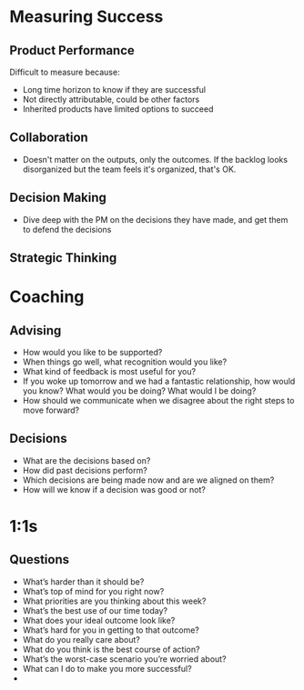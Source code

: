 # Measuring Success

## Product Performance
Difficult to measure because:
- Long time horizon to know if they are successful
- Not directly attributable, could be other factors
- Inherited products have limited options to succeed  

## Collaboration
- Doesn't matter on the outputs, only the outcomes. If the backlog looks disorganized but the team feels it's organized, that's OK.

## Decision Making
- Dive deep with the PM on the decisions they have made, and get them to defend the decisions

## Strategic Thinking


# Coaching

## Advising
-   How would you like to be supported? 
-   When things go well, what recognition would you like?
-   What kind of feedback is most useful for you?
-   If you woke up tomorrow and we had a fantastic relationship, how would you know? What would you be doing? What would I be doing?
-   How should we communicate when we disagree about the right steps to move forward?

## Decisions
-   What are the decisions based on? 
-   How did past decisions perform?
-   Which decisions are being made now and are we aligned on them?
-   How will we know if a decision was good or not?

# 1:1s
## Questions
- What’s harder than it should be?
- What’s top of mind for you right now?
- What priorities are you thinking about this week?
- What’s the best use of our time today?
- What does your ideal outcome look like?
- What’s hard for you in getting to that outcome?    
- What do you really care about?
- What do you think is the best course of action?
- What’s the worst-case scenario you’re worried about?
- What can I do to make you more successful?
- 
